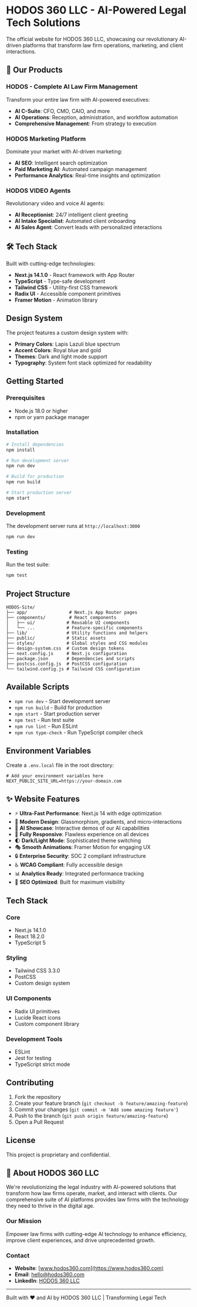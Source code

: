 # HODOS 360 LLC - AI-Powered Legal Tech Solutions

The official website for HODOS 360 LLC, showcasing our revolutionary AI-driven platforms that transform law firm operations, marketing, and client interactions.

## 🚀 Our Products

### HODOS - Complete AI Law Firm Management
Transform your entire law firm with AI-powered executives:
- **AI C-Suite**: CFO, CMO, CAIO, and more
- **AI Operations**: Reception, administration, and workflow automation
- **Comprehensive Management**: From strategy to execution

### HODOS Marketing Platform
Dominate your market with AI-driven marketing:
- **AI SEO**: Intelligent search optimization
- **Paid Marketing AI**: Automated campaign management
- **Performance Analytics**: Real-time insights and optimization

### HODOS VIDEO Agents
Revolutionary video and voice AI agents:
- **AI Receptionist**: 24/7 intelligent client greeting
- **AI Intake Specialist**: Automated client onboarding
- **AI Sales Agent**: Convert leads with personalized interactions

## 🛠 Tech Stack

Built with cutting-edge technologies:
- **Next.js 14.1.0** - React framework with App Router
- **TypeScript** - Type-safe development
- **Tailwind CSS** - Utility-first CSS framework
- **Radix UI** - Accessible component primitives
- **Framer Motion** - Animation library

## Design System

The project features a custom design system with:
- **Primary Colors**: Lapis Lazuli blue spectrum
- **Accent Colors**: Royal blue and gold
- **Themes**: Dark and light mode support
- **Typography**: System font stack optimized for readability

## Getting Started

### Prerequisites
- Node.js 18.0 or higher
- npm or yarn package manager

### Installation

```bash
# Install dependencies
npm install

# Run development server
npm run dev

# Build for production
npm run build

# Start production server
npm start
```

### Development

The development server runs at `http://localhost:3000`

```bash
npm run dev
```

### Testing

Run the test suite:

```bash
npm test
```

## Project Structure

```
HODOS-Site/
├── app/                # Next.js App Router pages
├── components/         # React components
│   ├── ui/            # Reusable UI components
│   └── ...            # Feature-specific components
├── lib/               # Utility functions and helpers
├── public/            # Static assets
├── styles/            # Global styles and CSS modules
├── design-system.css  # Custom design tokens
├── next.config.js     # Next.js configuration
├── package.json       # Dependencies and scripts
├── postcss.config.js  # PostCSS configuration
└── tailwind.config.js # Tailwind CSS configuration
```

## Available Scripts

- `npm run dev` - Start development server
- `npm run build` - Build for production
- `npm start` - Start production server
- `npm test` - Run test suite
- `npm run lint` - Run ESLint
- `npm run type-check` - Run TypeScript compiler check

## Environment Variables

Create a `.env.local` file in the root directory:

```env
# Add your environment variables here
NEXT_PUBLIC_SITE_URL=https://your-domain.com
```

## ✨ Website Features

- ⚡ **Ultra-Fast Performance**: Next.js 14 with edge optimization
- 🎨 **Modern Design**: Glassmorphism, gradients, and micro-interactions
- 🤖 **AI Showcase**: Interactive demos of our AI capabilities
- 📱 **Fully Responsive**: Flawless experience on all devices
- 🌓 **Dark/Light Mode**: Sophisticated theme switching
- 🎭 **Smooth Animations**: Framer Motion for engaging UX
- 🔒 **Enterprise Security**: SOC 2 compliant infrastructure
- ♿ **WCAG Compliant**: Fully accessible design
- 📊 **Analytics Ready**: Integrated performance tracking
- 🚀 **SEO Optimized**: Built for maximum visibility

## Tech Stack

### Core
- Next.js 14.1.0
- React 18.2.0
- TypeScript 5

### Styling
- Tailwind CSS 3.3.0
- PostCSS
- Custom design system

### UI Components
- Radix UI primitives
- Lucide React icons
- Custom component library

### Development Tools
- ESLint
- Jest for testing
- TypeScript strict mode

## Contributing

1. Fork the repository
2. Create your feature branch (`git checkout -b feature/amazing-feature`)
3. Commit your changes (`git commit -m 'Add some amazing feature'`)
4. Push to the branch (`git push origin feature/amazing-feature`)
5. Open a Pull Request

## License

This project is proprietary and confidential.

## 🏢 About HODOS 360 LLC

We're revolutionizing the legal industry with AI-powered solutions that transform how law firms operate, market, and interact with clients. Our comprehensive suite of AI platforms provides law firms with the technology they need to thrive in the digital age.

### Our Mission
Empower law firms with cutting-edge AI technology to enhance efficiency, improve client experiences, and drive unprecedented growth.

### Contact
- **Website**: [www.hodos360.com](https://www.hodos360.com)
- **Email**: hello@hodos360.com
- **LinkedIn**: [HODOS 360 LLC](https://linkedin.com/company/hodos360)

---

Built with ❤️ and AI by HODOS 360 LLC | Transforming Legal Tech
